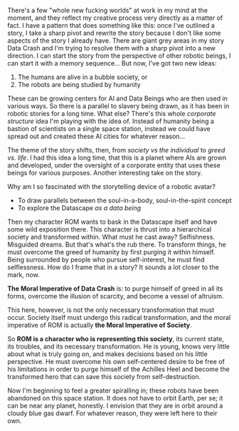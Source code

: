 There's a few "whole new fucking worlds" at work in my mind at the moment, and they reflect my creative process very directly as a matter of fact. I have a pattern that does something like this: once I've outlined a story, I take a sharp pivot and rewrite the story because I don't like some aspects of the story I already have. There are giant grey areas in my story Data Crash and I'm trying to resolve them with a sharp pivot into a new direction.
I can start the story from the perspective of other robotic beings, I can start it with a memory sequence... But now, I've got two new ideas:

1. The humans are alive in a bubble society, or
2. The robots are being studied by humanity

These can be growing centers for AI and Data Beings who are then used in various ways. So there is a parallel to slavery being drawn, as it has been in robotic stories for a long time. What else? There's this whole _corporate structure_ idea I'm playing with the idea of. Instead of humanity being a bastion of scientists on a single space station, instead we could have spread out and created these AI cities for whatever reason...

The theme of the story shifts, then, from _society vs the individual_ to _greed vs. life_. I had this idea a long time, that this is a planet where AIs are grown and developed, under the oversight of a corporate entity that uses these beings for various purposes. Another interesting take on the story.

Why am I so fascinated with the storytelling device of a robotic avatar?

* To draw parallels between the soul-in-a-body, soul-in-the-spirit concept
* To explore the Datascape _as a data being_

Then my character ROM wants to bask in the Datascape itself and have some wild exposition there. This character is thrust into a hierarchical society and transformed within. What must he cast away? Selfishness. Misguided dreams. But that's what's the rub there. To transform things, he must overcome the greed of humanity by first purging it within himself. Being surrounded by people who pursue self-interest, he must find selflessness. How do I frame that in a story? It sounds a lot closer to the mark, now.

**The Moral Imperative of Data Crash** is: to purge himself of greed in all its forms, overcome the illusion of scarcity, and become a vessel of altruism.

This here, however, is not the only necessary transformation that must occur. Society itself must undergo this radical transformation, and the moral imperative of ROM is actually **the Moral Imperative of Society**. 

So **ROM is a character who is representing this society**, its current state, its troubles, and its necessary transformation. He is young, knows very little about what is truly going on, and makes decisions based on his little perspective. He must overcome his own self-centered desire to be free of his limitations in order to purge himself of the Achilles Heel and become the transformed hero that can save this society from self-destruction.

Now I'm beginning to feel a greater spiralling in; these robots have been abandoned on this space station. It does not have to orbit Earth, per se; it can be near any planet, honestly. I envision that they are in orbit around a cloudy blue gas dwarf. For whatever reason, they were left here to their own.
